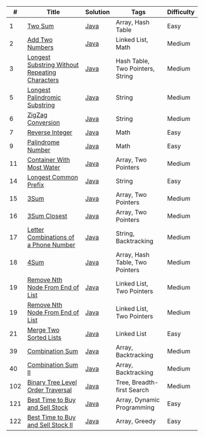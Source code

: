 | # | Title | Solution | Tags | Difficulty |
|---| ----- | -------- | -----| ---------- |
|1|[Two Sum](https://leetcode.com/problems/two-sum/description/)|[Java](./java/TwoSum.java)|Array, Hash Table|Easy|
|2|[Add Two Numbers](https://leetcode.com/problems/add-two-numbers/description/)|[Java](./java/AddTwoNumbers.java)|Linked List, Math|Medium|
|3|[Longest Substring Without Repeating Characters](https://leetcode.com/problems/longest-substring-without-repeating-characters/description/)|[Java](./java/LongestSubstringWithoutRepeatingCharacters.java)|Hash Table, Two Pointers, String|Medium|
|5|[Longest Palindromic Substring](https://leetcode.com/problems/longest-palindromic-substring/description/)|[Java](./java/LongestPalindromicSubstring.java)|String|Medium|
|6|[ZigZag Conversion](https://leetcode.com/problems/zigzag-conversion/description/)|[Java](./java/ZigZagConversion.java)|String|Medium|
|7|[Reverse Integer](https://leetcode.com/problems/reverse-integer/description/)|[Java](./java/ReverseInteger.java)|Math|Easy|
|9|[Palindrome Number](https://leetcode.com/problems/palindrome-number/description/)|[Java](./java/PalindromeNumber.java)|Math|Easy|
|11|[Container With Most Water](https://leetcode.com/problems/container-with-most-water/description/)|[Java](./java/ContainerWithMostWater.java)|Array, Two Pointers|Medium|
|14|[Longest Common Prefix](https://leetcode.com/problems/longest-common-prefix/description/)|[Java](./java/LongestCommonPrefix.java)|String|Easy|
|15|[3Sum](https://leetcode.com/problems/3sum/description/)|[Java](./java/3Sum.java)|Array, Two Pointers|Medium|
|16|[3Sum Closest](https://leetcode.com/problems/3sum-closest/description/)|[Java](./java/3SumClosest.java)|Array, Two Pointers|Medium|
|17|[Letter Combinations of a Phone Number](https://leetcode.com/problems/letter-combinations-of-a-phone-number/description/)|[Java](./java/LetterCombinationsofaPhoneNumber.java)|String, Backtracking|Medium|
|18|[4Sum](https://leetcode.com/problems/4sum/description/)|[Java](./java/4Sum.java)|Array, Hash Table, Two Pointers|Medium|
|19|[Remove Nth Node From End of List](https://leetcode.com/problems/remove-nth-node-from-end-of-list/description/)|[Java](./java/RemoveNthNodeFromEndofList.java)|Linked List, Two Pointers|Medium|
|19|[Remove Nth Node From End of List](https://leetcode.com/problems/remove-nth-node-from-end-of-list/description/)|[Java](./java/RemoveNthNodeFromEndofList.java)|Linked List, Two Pointers|Medium|
|21|[Merge Two Sorted Lists](https://leetcode.com/problems/merge-two-sorted-lists/description/)|[Java](./java/MergeTwoSortedLists.java)|Linked List|Easy|
|39|[Combination Sum](https://leetcode.com/problems/combination-sum/description/)|[Java](./java/CombinationSum.java)|Array, Backtracking|Medium|
|40|[Combination Sum II](https://leetcode.com/problems/combination-sum-ii/description/)|[Java](./java/CombinationSumII.java)|Array, Backtracking|Medium|
|102|[Binary Tree Level Order Traversal](https://leetcode.com/problems/binary-tree-level-order-traversal/description/)|[Java](./java/BinaryTreeLevelOrderTraversal.java)|Tree, Breadth-first Search|Medium|
|121|[Best Time to Buy and Sell Stock](https://leetcode.com/problems/best-time-to-buy-and-sell-stock/description/)|[Java](./java/BestTimetoBuyandSellStock.java)|Array, Dynamic Programming|Easy|
|122|[Best Time to Buy and Sell Stock II](https://leetcode.com/problems/best-time-to-buy-and-sell-stock-ii/description/)|[Java](./java/BestTimetoBuyandSellStockII.java)|Array, Greedy|Easy|
